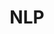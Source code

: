 ---
layout: list
type: tag
title: NLP
slug: nlp
category: coder
sidebar: true
order: 2
description: >
   Natural Language Processing
---
